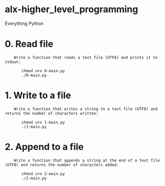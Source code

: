 # alx-higher_level_programming
Everything Python


# 0. Read file

        Write a function that reads a text file (UTF8) and prints it to stdout:

<ul>

        chmod u+x 0-main.py
        ./0-main.py

</ul>

# 1. Write to a file

        Write a function that writes a string to a text file (UTF8) and returns the number of characters written:

<ul>

        chmod u+x 1-main.py
        ./1-main.py

</ul>

# 2. Append to a file

        Write a function that appends a string at the end of a text file (UTF8) and returns the number of characters added:


<ul>

        chmod u+x 2-main.py
        ./2-main.py

</ul>